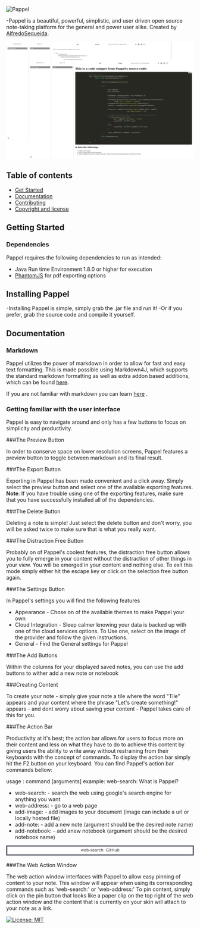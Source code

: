 ![Pappel](https://cdn.rawgit.com/AlfredoSequeida/Pappel/e3dfdd71/resources/img/preview_images/pappel_logo.svg)

-Pappel is a beautiful, powerful, simplistic, and user driven open source note-taking platform for the general and power user alike. Created by
[AlfredoSequeida](http://alfredosequeida.github.io).

![Pappel](https://github.com/AlfredoSequeida/Pappel/blob/master/resources/img/preview_images/pappel_preview.png)

## Table of contents

- [Get Started](#get-started)
- [Documentation](#documentation)
- [Contributing](#contributing)
- [Copyright and license](#copyright-and-license)

## Getting Started

### Dependencies 
Pappel requires the following dependencies to run as intended: 

- Java Run time Environment 1.8.0 or higher for execution
- [PhantomJS](https://github.com/ariya/phantomjs) for pdf exporting options

## Installing Pappel
-Installing Pappel is simple, simply grab the .jar file and run it!
-Or if you prefer, grab the source code and compile it yourself. 

## Documentation

### Markdown
Pappel utilizes the power of markdown in order to allow for fast and easy text formatting. This is made possible using Markdown4J, which supports the standard markdown formatting as well as extra addon based additions, which can be found [here](https://code.google.com/archive/p/markdown4j/).

If you are not familiar with markdown you can learn [here](http://daringfireball.net/projects/markdown/syntax)
.


### Getting familiar with the user interface 

Pappel is easy to navigate around and only has a few buttons to focus on 
simplicity and productivity. 

###The Preview Button

In order to conserve space on lower resolution screens, Pappel features a preview button to toggle between markdown and its final result. 

###The Export Button 

Exporting in Pappel has been made convenient and a click away. Simply select the preview button and select one of the available exporting features. **Note**: If you have trouble using one of the exporting features, make sure that you have successfully installed all of the dependencies.

###The Delete Button

Deleting a note is simple! Just select the delete button and don't worry, you will be asked twice to make sure that is what you really want. 

###The Distraction Free Button

Probably on of Pappel's coolest features, the distraction free button allows you to fully emerge in your content without the distraction of other things in your view. You will be emerged in your content and nothing else. To exit this mode simply either hit the escape key or click on the selection free button again.

###The Settings Button

In Pappel's settings you will find the following features

- Appearance - Chose on of the available themes to make Pappel your own
- Cloud Integration - Sleep calmer knowing your data is backed up with one of the cloud services options. To Use one, select on the image of the provider and follow the given instructions.
- General - Find the General settings for Pappel

###The Add Buttons

Within the columns for your displayed saved notes, you can use the add buttons to wither add a new note or notebook

###Creating Content

To create your note - simply give your note a tile where the word "Tile" appears and your content where the phrase "Let's create something!" appears - and dont worry about saving your content - Pappel takes care of this for you.

###The Action Bar

Productivity at it's best; the action bar allows for users to focus more on their content and less on what they have to do to achieve this content by giving users the ability to write away without
restraining from their keyboards with the concept of commands. To display the action bar simply hit the F2 button on your keyboard. You can find Pappel's action bar commands bellow:

usage : command [arguments]
example: web-search: What is Pappel? 

- web-search: - search the web using google's search engine for anything you want
- web-address: - go to a web page 
- add-image: - add images to your document (image can include a url or locally hosted file)
- add-note: - add a new note (argument should be the desired note name) 
- add-notebook: - add  anew notebook (argument should be the desired notebook name) 

![Pappel](https://github.com/AlfredoSequeida/Pappel/blob/master/resources/img/preview_images/action_bar.png)

###The Web Action Window 

The web action window interfaces with Pappel to allow easy pinning of content to your note. This window will appear when using its corresponding commands such as 'web-search:' or 'web-address:' To pin content, simply click on the pin button that looks like a paper clip on the top right of the web action window and the content that is currently on your skin will attach to your note as a link.

[![License: MIT](https://img.shields.io/badge/License-MIT-yellow.svg)](https://opensource.org/licenses/MIT)
